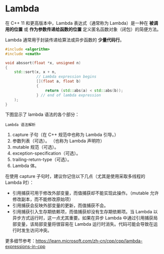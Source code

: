 # Lambda

在 C++ 11 和更高版本中，Lambda 表达式（通常称为 Lambda）是一种在 **被调用的位置** 或 **作为参数传递给函数的位置** 定义匿名函数对象（闭包）的简便方法。

Lambda 通常用于封装传递给算法或异步函数的 **少量代码行**。 

```cpp
#include <algorithm>
#include <cmath>

void abssort(float *x, unsigned n)
{
    std::sort(x, x + n,
              // Lambda expression begins
              [](float a, float b)
              {
                  return (std::abs(a) < std::abs(b));
              } // end of lambda expression
    );
}
```

下图显示了 lambda 语法的各个部分：

```{figure} ../../_static/images/lambdaexpsyntax.png
Lambda 语法解析
```

1. capture 子句（在 C++ 规范中也称为 Lambda 引导。）
2. 参数列表（可选）。 （也称为 Lambda 声明符）
3. mutable 规范（可选）。
4. exception-specification（可选）。
5. trailing-return-type（可选）。
6. Lambda 体。

在使用 capture 子句时，建议你记住以下几点（尤其是使用采取多线程的 Lambda 时）：

- 引用捕获可用于修改外部变量，而值捕获却不能实现此操作。（mutable 允许修改副本，而不能修改原始项）
- 引用捕获会反映外部变量的更新，而值捕获不会。
- 引用捕获引入生存期依赖项，而值捕获却没有生存期依赖项。当 Lambda 以异步方式运行时，这一点尤其重要。如果在异步 Lambda 中通过引用捕获局部变量，该局部变量将很容易在 Lambda 运行时消失。代码可能会导致在运行时发生访问冲突。

更多细节参考：<https://learn.microsoft.com/zh-cn/cpp/cpp/lambda-expressions-in-cpp>

